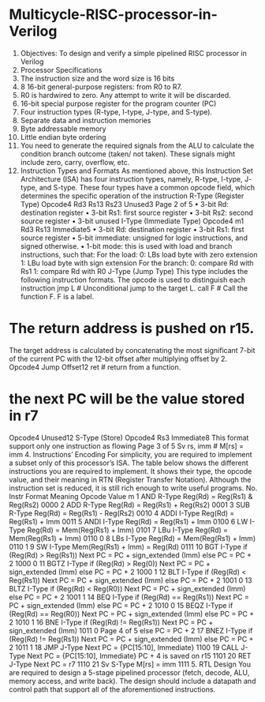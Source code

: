 # Multicycle-RISC-processor-in-Verilog
1. Objectives:
To design and verify a simple pipelined RISC processor in Verilog
2. Processor Specifications
1. The instruction size and the word size is 16 bits
2. 8 16-bit general-purpose registers: from R0 to R7.
3. R0 is hardwired to zero. Any attempt to write it will be discarded.
4. 16-bit special purpose register for the program counter (PC)
5. Four instruction types (R-type, I-type, J-type, and S-type).
6. Separate data and instruction memories
7. Byte addressable memory
8. Little endian byte ordering
9. You need to generate the required signals from the ALU to calculate the condition branch outcome
(taken/ not taken). These signals might include zero, carry, overflow, etc.
3. Instruction Types and Formats
As mentioned above, this Instruction Set Architecture (ISA) has four instruction types, namely, R-type, I-type, J-
type, and S-type. These four types have a common opcode field, which determines the specific operation of the
instruction
R-Type (Register Type)
Opcode4 Rd3 Rs13 Rs23 Unused3
Page 2 of 5
• 3-bit Rd: destination register
• 3-bit Rs1: first source register
• 3-bit Rs2: second source register
• 3-bit unused
I-Type (Immediate Type)
Opcode4 m1 Rd3 Rs13 Immediate5
• 3-bit Rd: destination register
• 3-bit Rs1: first source register
• 5-bit immediate: unsigned for logic instructions, and signed otherwise.
• 1-bit mode: this is used with load and branch instructions, such that:
For the load:
0: LBs load byte with zero extension
1: LBu load byte with sign extension
For the branch:
0: compare Rd with Rs1
1: compare Rd with R0
J-Type (Jump Type)
This type includes the following instruction formats. The opcode is used to distinguish each instruction
jmp L # Unconditional jump to the target L.
call F # Call the function F. F is a label.
# The return address is pushed on r15.
The target address is calculated by concatenating the most significant 7-bit of the current PC with the 12-bit
offset after multiplying offset by 2.
Opcode4 Jump Offset12
ret # return from a function.
# the next PC will be the value stored in r7
Opcode4 Unused12
S-Type (Store)
Opcode4 Rs3 Immediate8
This format support only one instruction as flowing
Page 3 of 5
Sv rs, imm # M[rs] = imm
4. Instructions’ Encoding
For simplicity, you are required to implement a subset only of this processor’s ISA. The table below shows the
different instructions you are required to implement. It shows their type, the opcode value, and their meaning
in RTN (Register Transfer Notation). Although the instruction set is reduced, it is still rich enough to write useful
programs.
No. Instr Format Meaning Opcode Value m
1 AND R-Type Reg(Rd) = Reg(Rs1) & Reg(Rs2) 0000
2 ADD R-Type Reg(Rd) = Reg(Rs1) + Reg(Rs2) 0001
3 SUB R-Type Reg(Rd) = Reg(Rs1) - Reg(Rs2) 0010
4 ADDI I-Type Reg(Rd) = Reg(Rs1) + Imm 0011
5 ANDI I-Type Reg(Rd) = Reg(Rs1) + Imm 0100
6 LW I-Type Reg(Rd) = Mem(Reg(Rs1) + Imm) 0101
7 LBu I-Type Reg(Rd) = Mem(Reg(Rs1) + Imm) 0110 0
8 LBs I-Type Reg(Rd) = Mem(Reg(Rs1) + Imm) 0110 1
9 SW I-Type Mem(Reg(Rs1) + Imm) = Reg(Rd) 0111
10 BGT
I-Type if (Reg(Rd) > Reg(Rs1))
Next PC = PC + sign_extended (Imm)
else PC = PC + 2
1000 0
11 BGTZ
I-Type if (Reg(Rd) > Reg(0))
Next PC = PC + sign_extended (Imm)
else PC = PC + 2
1000 1
12 BLT
I-Type if (Reg(Rd) < Reg(Rs1))
Next PC = PC + sign_extended (Imm)
else PC = PC + 2
1001 0
13 BLTZ
I-Type if (Reg(Rd) < Reg(R0))
Next PC = PC + sign_extended (Imm)
else PC = PC + 2
1001 1
14 BEQ
I-Type if (Reg(Rd) == Reg(Rs1))
Next PC = PC + sign_extended (Imm)
else PC = PC + 2
1010 0
15 BEQZ
I-Type if (Reg(Rd) == Reg(R0))
Next PC = PC + sign_extended (Imm)
else PC = PC + 2
1010 1
16
BNE
I-Type if (Reg(Rd) != Reg(Rs1))
Next PC = PC + sign_extended (Imm) 1011 0
Page 4 of 5
else PC = PC + 2
17 BNEZ
I-Type if (Reg(Rd) != Reg(Rs1))
Next PC = PC + sign_extended (Imm)
else PC = PC + 2 1011
1
18 JMP J-Type Next PC = {PC[15:10], Immediate} 1100
19 CALL J-Type Next PC = {PC[15:10], Immediate}
PC + 4 is saved on r15
1101
20 RET J-Type Next PC = r7 1110
21 Sv S-Type M[rs] = imm 1111
5. RTL Design
You are required to design a 5-stage pipelined processor (fetch, decode, ALU, memory access, and write back).
The design should include a datapath and control path that support all of the aforementioned instructions.
